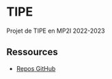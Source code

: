 # TIPE
Projet de TIPE en MP2I 2022-2023

## Ressources
- [Repos GitHub](https://github.com/stars/augustin64/lists/tipe)
